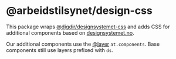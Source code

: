 # @arbeidstilsynet/design-css

This package wraps [@digdir/designsystemet-css](https://www.npmjs.com/package/@digdir/designsystemet-css) and adds CSS for additional components based on [designsystemet.no](https://www.designsystemet.no).

Our additional components use the  [@layer](https://developer.mozilla.org/en-US/docs/Web/CSS/@layer) `at.components`. Base components still use layers prefixed with `ds`.
